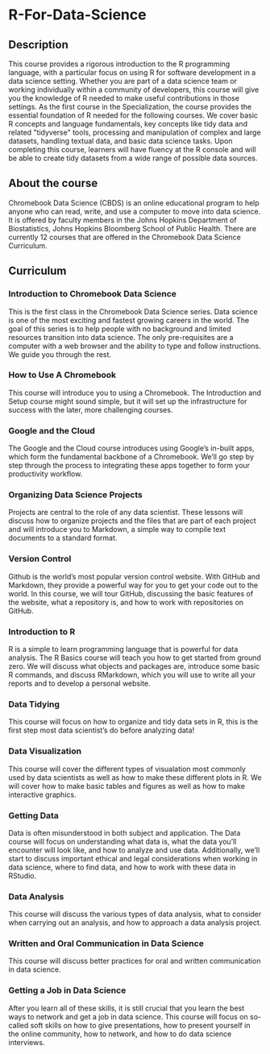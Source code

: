 # R-For-Data-Science

## Description
This course provides a rigorous introduction to the R programming language, with a  particular focus on using R for software development in a data science setting. Whether you are part of a data science team or working individually within a community of developers, this course will give you the knowledge of R needed to make useful contributions in those settings. As the first course in the Specialization, the course provides the essential foundation of R needed for the following courses. We cover basic R concepts and language fundamentals, key concepts like tidy data and related "tidyverse" tools, processing and manipulation of complex and large datasets, handling textual data, and basic data science tasks. Upon completing this course, learners will have fluency at the R console and will be able to create tidy datasets from a wide range of possible data sources.

## About the course
Chromebook Data Science (CBDS) is an online educational program to help anyone who can read, write, and use a computer to move into data science. It is offered by faculty members in the Johns Hopkins Department of Biostatistics, Johns Hopkins Bloomberg School of Public Health. There are currently 12 courses that are offered in the Chromebook Data Science Curriculum.

## Curriculum

### Introduction to Chromebook Data Science
This is the first class in the Chromebook Data Science series. Data science is one of the most exciting and fastest growing careers in the world. The goal of this series is to help people with no background and limited resources transition into data science. The only pre-requisites are a computer with a web browser and the ability to type and follow instructions. We guide you through the rest.

### How to Use A Chromebook
This course will introduce you to using a Chromebook. The Introduction and Setup course might sound simple, but it will set up the infrastructure for success with the later, more challenging courses.

### Google and the Cloud
The Google and the Cloud course introduces using Google’s in-built apps, which form the fundamental backbone of a Chromebook. We’ll go step by step through the process to integrating these apps together to form your productivity workflow.

### Organizing Data Science Projects
Projects are central to the role of any data scientist. These lessons will discuss how to organize projects and the files that are part of each project and will introduce you to Markdown, a simple way to compile text documents to a standard format.

### Version Control
Github is the world’s most popular version control website. With GitHub and Markdown, they provide a powerful way for you to get your code out to the world. In this course, we will tour GitHub, discussing the basic features of the website, what a repository is, and how to work with repositories on GitHub.

### Introduction to R
R is a simple to learn programming language that is powerful for data analysis. The R Basics course will teach you how to get started from ground zero. We will discuss what objects and packages are, introduce some basic R commands, and discuss RMarkdown, which you will use to write all your reports and to develop a personal website.

### Data Tidying
This course will focus on how to organize and tidy data sets in R, this is the first step most data scientist’s do before analyzing data!

### Data Visualization
This course will cover the different types of visualation most commonly used by data scientists as well as how to make these different plots in R. We will cover how to make basic tables and figures as well as how to make interactive graphics.

### Getting Data
Data is often misunderstood in both subject and application. The Data course will focus on understanding what data is, what the data you’ll encounter will look like, and how to analyze and use data. Additionally, we’ll start to discuss important ethical and legal considerations when working in data science, where to find data, and how to work with these data in RStudio.

### Data Analysis
This course will discuss the various types of data analysis, what to consider when carrying out an analysis, and how to approach a data analysis project.

### Written and Oral Communication in Data Science
This course will discuss better practices for oral and written communication in data science.

### Getting a Job in Data Science
After you learn all of these skills, it is still crucial that you learn the best ways to network and get a job in data science. This course will focus on so-called soft skills on how to give presentations, how to present yourself in the online community, how to network, and how to do data science interviews.

